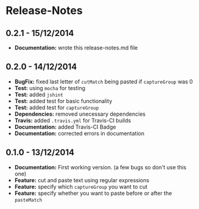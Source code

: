 Release-Notes
=============

0.2.1 - 15/12/2014
------------------

- **Documentation:** wrote this release-notes.md file

0.2.0 - 14/12/2014
------------------

- **BugFix:** fixed last letter of `cutMatch` being pasted if `captureGroup` was 0
- **Test:** using `mocha` for testing
- **Test:** added `jshint`
- **Test:** added test for basic functionality
- **Test:** added test for `captureGroup`
- **Dependencies:** removed unecessary dependencies
- **Travis:** added `.travis.yml` for Travis-CI builds
- **Documentation:** added Travis-CI Badge
- **Documentation:** corrected errors in documentation

0.1.0 - 13/12/2014
------------------

- **Documentation:** First working version. (a few bugs so don't use this one)
- **Feature:** cut and paste text using regular expressions
- **Feature:** specify which `captureGroup` you want to cut
- **Feature:** specify whether you want to paste before or after the `pasteMatch`

